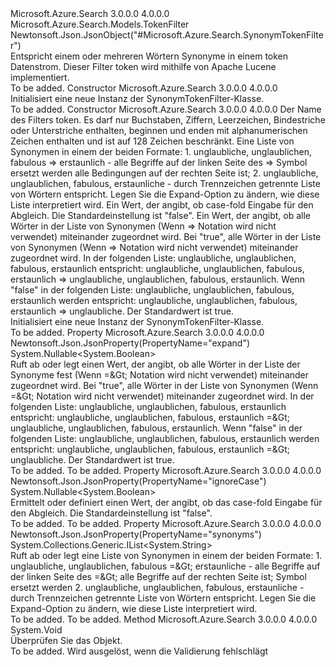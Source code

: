 <Type Name="SynonymTokenFilter" FullName="Microsoft.Azure.Search.Models.SynonymTokenFilter">
  <TypeSignature Language="C#" Value="public class SynonymTokenFilter : Microsoft.Azure.Search.Models.TokenFilter" />
  <TypeSignature Language="ILAsm" Value=".class public auto ansi beforefieldinit SynonymTokenFilter extends Microsoft.Azure.Search.Models.TokenFilter" />
  <TypeSignature Language="DocId" Value="T:Microsoft.Azure.Search.Models.SynonymTokenFilter" />
  <TypeSignature Language="VB.NET" Value="Public Class SynonymTokenFilter&#xA;Inherits TokenFilter" />
  <TypeSignature Language="F#" Value="type SynonymTokenFilter = class&#xA;    inherit TokenFilter" />
  <AssemblyInfo>
    <AssemblyName>Microsoft.Azure.Search</AssemblyName>
    <AssemblyVersion>3.0.0.0</AssemblyVersion>
    <AssemblyVersion>4.0.0.0</AssemblyVersion>
  </AssemblyInfo>
  <Base>
    <BaseTypeName>Microsoft.Azure.Search.Models.TokenFilter</BaseTypeName>
  </Base>
  <Interfaces />
  <Attributes>
    <Attribute>
      <AttributeName>Newtonsoft.Json.JsonObject("#Microsoft.Azure.Search.SynonymTokenFilter")</AttributeName>
    </Attribute>
  </Attributes>
  <Docs>
    <summary>
            Entspricht einem oder mehreren Wörtern Synonyme in einem token Datenstrom. Dieser Filter token wird mithilfe von Apache Lucene implementiert.
            <see href="http://lucene.apache.org/core/4_10_3/analyzers-common/org/apache/lucene/analysis/synonym/SynonymFilter.html" /></summary>
    <remarks>To be added.</remarks>
  </Docs>
  <Members>
    <Member MemberName=".ctor">
      <MemberSignature Language="C#" Value="public SynonymTokenFilter ();" />
      <MemberSignature Language="ILAsm" Value=".method public hidebysig specialname rtspecialname instance void .ctor() cil managed" />
      <MemberSignature Language="DocId" Value="M:Microsoft.Azure.Search.Models.SynonymTokenFilter.#ctor" />
      <MemberSignature Language="VB.NET" Value="Public Sub New ()" />
      <MemberType>Constructor</MemberType>
      <AssemblyInfo>
        <AssemblyName>Microsoft.Azure.Search</AssemblyName>
        <AssemblyVersion>3.0.0.0</AssemblyVersion>
        <AssemblyVersion>4.0.0.0</AssemblyVersion>
      </AssemblyInfo>
      <Parameters />
      <Docs>
        <summary>
            Initialisiert eine neue Instanz der SynonymTokenFilter-Klasse.
            </summary>
        <remarks>To be added.</remarks>
      </Docs>
    </Member>
    <Member MemberName=".ctor">
      <MemberSignature Language="C#" Value="public SynonymTokenFilter (string name, System.Collections.Generic.IList&lt;string&gt; synonyms, Nullable&lt;bool&gt; ignoreCase = null, Nullable&lt;bool&gt; expand = null);" />
      <MemberSignature Language="ILAsm" Value=".method public hidebysig specialname rtspecialname instance void .ctor(string name, class System.Collections.Generic.IList`1&lt;string&gt; synonyms, valuetype System.Nullable`1&lt;bool&gt; ignoreCase, valuetype System.Nullable`1&lt;bool&gt; expand) cil managed" />
      <MemberSignature Language="DocId" Value="M:Microsoft.Azure.Search.Models.SynonymTokenFilter.#ctor(System.String,System.Collections.Generic.IList{System.String},System.Nullable{System.Boolean},System.Nullable{System.Boolean})" />
      <MemberSignature Language="VB.NET" Value="Public Sub New (name As String, synonyms As IList(Of String), Optional ignoreCase As Nullable(Of Boolean) = null, Optional expand As Nullable(Of Boolean) = null)" />
      <MemberSignature Language="F#" Value="new Microsoft.Azure.Search.Models.SynonymTokenFilter : string * System.Collections.Generic.IList&lt;string&gt; * Nullable&lt;bool&gt; * Nullable&lt;bool&gt; -&gt; Microsoft.Azure.Search.Models.SynonymTokenFilter" Usage="new Microsoft.Azure.Search.Models.SynonymTokenFilter (name, synonyms, ignoreCase, expand)" />
      <MemberType>Constructor</MemberType>
      <AssemblyInfo>
        <AssemblyName>Microsoft.Azure.Search</AssemblyName>
        <AssemblyVersion>3.0.0.0</AssemblyVersion>
        <AssemblyVersion>4.0.0.0</AssemblyVersion>
      </AssemblyInfo>
      <Parameters>
        <Parameter Name="name" Type="System.String" />
        <Parameter Name="synonyms" Type="System.Collections.Generic.IList&lt;System.String&gt;" />
        <Parameter Name="ignoreCase" Type="System.Nullable&lt;System.Boolean&gt;" />
        <Parameter Name="expand" Type="System.Nullable&lt;System.Boolean&gt;" />
      </Parameters>
      <Docs>
        <param name="name">Der Name des Filters token. Es darf nur Buchstaben, Ziffern, Leerzeichen, Bindestriche oder Unterstriche enthalten, beginnen und enden mit alphanumerischen Zeichen enthalten und ist auf 128 Zeichen beschränkt.</param>
        <param name="synonyms">Eine Liste von Synonymen in einem der beiden Formate: 1. unglaubliche, unglaublichen, fabulous =&gt; erstaunlich - alle Begriffe auf der linken Seite des =&gt; Symbol ersetzt werden alle Bedingungen auf der rechten Seite ist; 2. unglaubliche, unglaublichen, fabulous, erstaunliche - durch Trennzeichen getrennte Liste von Wörtern entspricht. Legen Sie die Expand-Option zu ändern, wie diese Liste interpretiert wird.</param>
        <param name="ignoreCase">Ein Wert, der angibt, ob case-fold Eingabe für den Abgleich. Die Standardeinstellung ist "false".</param>
        <param name="expand">Ein Wert, der angibt, ob alle Wörter in der Liste von Synonymen (Wenn =&gt; Notation wird nicht verwendet) miteinander zugeordnet wird. Bei "true", alle Wörter in der Liste von Synonymen (Wenn =&gt; Notation wird nicht verwendet) miteinander zugeordnet wird. In der folgenden Liste: unglaubliche, unglaublichen, fabulous, erstaunlich entspricht: unglaubliche, unglaublichen, fabulous, erstaunlich =&gt; unglaubliche, unglaublichen, fabulous, erstaunlich. Wenn "false" in der folgenden Liste: unglaubliche, unglaublichen, fabulous, erstaunlich werden entspricht: unglaubliche, unglaublichen, fabulous, erstaunlich =&gt; unglaubliche.
            Der Standardwert ist true.</param>
        <summary>
            Initialisiert eine neue Instanz der SynonymTokenFilter-Klasse.
            </summary>
        <remarks>To be added.</remarks>
      </Docs>
    </Member>
    <Member MemberName="Expand">
      <MemberSignature Language="C#" Value="public Nullable&lt;bool&gt; Expand { get; set; }" />
      <MemberSignature Language="ILAsm" Value=".property instance valuetype System.Nullable`1&lt;bool&gt; Expand" />
      <MemberSignature Language="DocId" Value="P:Microsoft.Azure.Search.Models.SynonymTokenFilter.Expand" />
      <MemberSignature Language="VB.NET" Value="Public Property Expand As Nullable(Of Boolean)" />
      <MemberSignature Language="F#" Value="member this.Expand : Nullable&lt;bool&gt; with get, set" Usage="Microsoft.Azure.Search.Models.SynonymTokenFilter.Expand" />
      <MemberType>Property</MemberType>
      <AssemblyInfo>
        <AssemblyName>Microsoft.Azure.Search</AssemblyName>
        <AssemblyVersion>3.0.0.0</AssemblyVersion>
        <AssemblyVersion>4.0.0.0</AssemblyVersion>
      </AssemblyInfo>
      <Attributes>
        <Attribute>
          <AttributeName>Newtonsoft.Json.JsonProperty(PropertyName="expand")</AttributeName>
        </Attribute>
      </Attributes>
      <ReturnValue>
        <ReturnType>System.Nullable&lt;System.Boolean&gt;</ReturnType>
      </ReturnValue>
      <Docs>
        <summary>
            Ruft ab oder legt einen Wert, der angibt, ob alle Wörter in der Liste der Synonyme fest (Wenn =&amp;Gt; Notation wird nicht verwendet) miteinander zugeordnet wird. Bei "true", alle Wörter in der Liste von Synonymen (Wenn =&amp;Gt; Notation wird nicht verwendet) miteinander zugeordnet wird. In der folgenden Liste: unglaubliche, unglaublichen, fabulous, erstaunlich entspricht: unglaubliche, unglaublichen, fabulous, erstaunlich =&amp;Gt; unglaubliche, unglaublichen, fabulous, erstaunlich. Wenn "false" in der folgenden Liste: unglaubliche, unglaublichen, fabulous, erstaunlich werden entspricht: unglaubliche, unglaublichen, fabulous, erstaunlich =&amp;Gt; unglaubliche.
            Der Standardwert ist true.
            </summary>
        <value>To be added.</value>
        <remarks>To be added.</remarks>
      </Docs>
    </Member>
    <Member MemberName="IgnoreCase">
      <MemberSignature Language="C#" Value="public Nullable&lt;bool&gt; IgnoreCase { get; set; }" />
      <MemberSignature Language="ILAsm" Value=".property instance valuetype System.Nullable`1&lt;bool&gt; IgnoreCase" />
      <MemberSignature Language="DocId" Value="P:Microsoft.Azure.Search.Models.SynonymTokenFilter.IgnoreCase" />
      <MemberSignature Language="VB.NET" Value="Public Property IgnoreCase As Nullable(Of Boolean)" />
      <MemberSignature Language="F#" Value="member this.IgnoreCase : Nullable&lt;bool&gt; with get, set" Usage="Microsoft.Azure.Search.Models.SynonymTokenFilter.IgnoreCase" />
      <MemberType>Property</MemberType>
      <AssemblyInfo>
        <AssemblyName>Microsoft.Azure.Search</AssemblyName>
        <AssemblyVersion>3.0.0.0</AssemblyVersion>
        <AssemblyVersion>4.0.0.0</AssemblyVersion>
      </AssemblyInfo>
      <Attributes>
        <Attribute>
          <AttributeName>Newtonsoft.Json.JsonProperty(PropertyName="ignoreCase")</AttributeName>
        </Attribute>
      </Attributes>
      <ReturnValue>
        <ReturnType>System.Nullable&lt;System.Boolean&gt;</ReturnType>
      </ReturnValue>
      <Docs>
        <summary>
            Ermittelt oder definiert einen Wert, der angibt, ob das case-fold Eingabe für den Abgleich. Die Standardeinstellung ist "false".
            </summary>
        <value>To be added.</value>
        <remarks>To be added.</remarks>
      </Docs>
    </Member>
    <Member MemberName="Synonyms">
      <MemberSignature Language="C#" Value="public System.Collections.Generic.IList&lt;string&gt; Synonyms { get; set; }" />
      <MemberSignature Language="ILAsm" Value=".property instance class System.Collections.Generic.IList`1&lt;string&gt; Synonyms" />
      <MemberSignature Language="DocId" Value="P:Microsoft.Azure.Search.Models.SynonymTokenFilter.Synonyms" />
      <MemberSignature Language="VB.NET" Value="Public Property Synonyms As IList(Of String)" />
      <MemberSignature Language="F#" Value="member this.Synonyms : System.Collections.Generic.IList&lt;string&gt; with get, set" Usage="Microsoft.Azure.Search.Models.SynonymTokenFilter.Synonyms" />
      <MemberType>Property</MemberType>
      <AssemblyInfo>
        <AssemblyName>Microsoft.Azure.Search</AssemblyName>
        <AssemblyVersion>3.0.0.0</AssemblyVersion>
        <AssemblyVersion>4.0.0.0</AssemblyVersion>
      </AssemblyInfo>
      <Attributes>
        <Attribute>
          <AttributeName>Newtonsoft.Json.JsonProperty(PropertyName="synonyms")</AttributeName>
        </Attribute>
      </Attributes>
      <ReturnValue>
        <ReturnType>System.Collections.Generic.IList&lt;System.String&gt;</ReturnType>
      </ReturnValue>
      <Docs>
        <summary>
            Ruft ab oder legt eine Liste von Synonymen in einem der beiden Formate: 1.
            unglaubliche, unglaublichen, fabulous =&amp;Gt; erstaunliche - alle Begriffe auf der linken Seite des =&amp;Gt; alle Begriffe auf der rechten Seite ist; Symbol ersetzt werden 2. unglaubliche, unglaublichen, fabulous, erstaunliche - durch Trennzeichen getrennte Liste von Wörtern entspricht. Legen Sie die Expand-Option zu ändern, wie diese Liste interpretiert wird.
            </summary>
        <value>To be added.</value>
        <remarks>To be added.</remarks>
      </Docs>
    </Member>
    <Member MemberName="Validate">
      <MemberSignature Language="C#" Value="public override void Validate ();" />
      <MemberSignature Language="ILAsm" Value=".method public hidebysig virtual instance void Validate() cil managed" />
      <MemberSignature Language="DocId" Value="M:Microsoft.Azure.Search.Models.SynonymTokenFilter.Validate" />
      <MemberSignature Language="VB.NET" Value="Public Overrides Sub Validate ()" />
      <MemberSignature Language="F#" Value="override this.Validate : unit -&gt; unit" Usage="synonymTokenFilter.Validate " />
      <MemberType>Method</MemberType>
      <AssemblyInfo>
        <AssemblyName>Microsoft.Azure.Search</AssemblyName>
        <AssemblyVersion>3.0.0.0</AssemblyVersion>
        <AssemblyVersion>4.0.0.0</AssemblyVersion>
      </AssemblyInfo>
      <ReturnValue>
        <ReturnType>System.Void</ReturnType>
      </ReturnValue>
      <Parameters />
      <Docs>
        <summary>
            Überprüfen Sie das Objekt.
            </summary>
        <remarks>To be added.</remarks>
        <exception cref="T:Microsoft.Rest.ValidationException">
            Wird ausgelöst, wenn die Validierung fehlschlägt
            </exception>
      </Docs>
    </Member>
  </Members>
</Type>